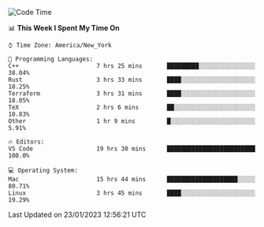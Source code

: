 <!--START_SECTION:waka-->
![Code Time](http://img.shields.io/badge/Code%20Time-69%20hrs%2054%20mins-blue)

📊 **This Week I Spent My Time On** 

```text
⌚︎ Time Zone: America/New_York

💬 Programming Languages: 
C++                      7 hrs 25 mins       █████████░░░░░░░░░░░░░░░░   38.04% 
Rust                     3 hrs 33 mins       ████░░░░░░░░░░░░░░░░░░░░░   18.25% 
Terraform                3 hrs 31 mins       ████░░░░░░░░░░░░░░░░░░░░░   18.05% 
TeX                      2 hrs 6 mins        ██░░░░░░░░░░░░░░░░░░░░░░░   10.83% 
Other                    1 hr 9 mins         █░░░░░░░░░░░░░░░░░░░░░░░░   5.91%

🔥 Editors: 
VS Code                  19 hrs 30 mins      █████████████████████████   100.0%

💻 Operating System: 
Mac                      15 hrs 44 mins      ████████████████████░░░░░   80.71% 
Linux                    3 hrs 45 mins       ████░░░░░░░░░░░░░░░░░░░░░   19.29%

```


 Last Updated on 23/01/2023 12:56:21 UTC
<!--END_SECTION:waka-->
